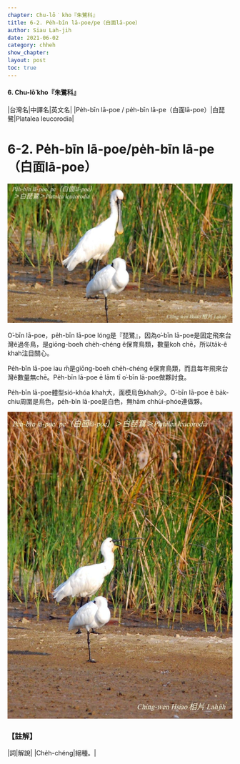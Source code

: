 ```yaml
---
chapter: Chu-lō͘ kho『朱鷺科』
title: 6-2. Pe̍h-bīn lā-poe/pe（白面lā-poe）
author: Siau Lah-jih
date: 2021-06-02
category: chheh
show_chapter:
layout: post
toc: true
---
```


#### 6. Chu-lō͘ kho『朱鷺科』

|台灣名|中譯名|英文名|
|Pe̍h-bīn lā-poe / pe̍h-bīn lā-pe（白面lā-poe）|白琵鷺|Platalea leucorodia|


# 6-2. Pe̍h-bīn lā-poe/pe̍h-bīn lā-pe（白面lā-poe）

![](../too5/06/06-2-1.白面lā-poe.jpg)


O͘-bīn lā-poe，pe̍h-bīn lā-poe lóng是『琵鷺』，因為o͘-bīn lā-poe是固定飛來台灣ê過冬鳥，是giōng-boeh  che̍h-chéng ê保育鳥類，數量koh chē，所以ta̍k-ê khah注目關心。

Pe̍h-bīn lā-poe iau m̄是giōng-boeh che̍h-chéng ê保育鳥類，而且每年飛來台灣ê數量無chē。Pe̍h-bīn lā-poe ē lām tī o͘-bīn lā-poe做夥討食。

Pe̍h-bīn lā-poe體型sió-khóa khah大，面模烏色khah少。O͘-bīn lā-poe ê ba̍k-chiu周圍是烏色，pe̍h-bīn lā-poe是白色，無hām chhùi-phóe連做夥。


![](../too5/06/06-2-2.白面lā-poe.jpg)

### 【註解】

|詞|解說|
|Che̍h-chéng|絕種。|


